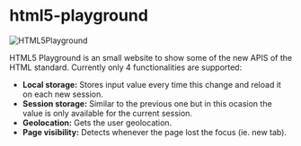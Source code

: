 html5-playground
================

![HTML5Playground](http://davidmogar.com/uploads/github/html5playground.png)

HTML5 Playground is an small website to show some of the new APIS of the HTML standard. Currently only 4 functionalities are supported:
- **Local storage:** Stores input value every time this change and reload it on each new session.
- **Session storage:** Similar to the previous one but in this ocasion the value is only available for the current session.
- **Geolocation:** Gets the user geolocation.
- **Page visibility:** Detects whenever the page lost the focus (ie. new tab).
